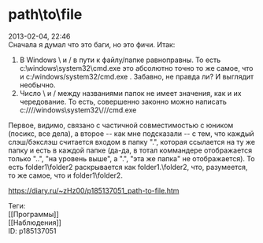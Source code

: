 path\to\file
=============

   
 2013-02-04, 22:46   
  Сначала я думал что это баги, но это фичи. Итак:   
   
 1. В Windows \ и / в пути к файлу/папке равноправны. То есть c:\windows\system32\cmd.exe это абсолютно точно то же самое, что и c:/windows/system32/cmd.exe . Забавно, не правда ли? И выглядит необычно.   
 2. Число \ и / между названиями папок не имеет значения, как и их чередование. То есть, совершенно законно можно написать c:\/\/\/\/windows\\system32\\/\//cmd.exe   
   
 Первое, видимо, связано с частичной совместимостью с юником (посикс, все дела), а второе -- как мне подсказали -- с тем, что каждый слэш/бэкслэш считается входом в папку ".", которая ссылается на ту же папку и есть в каждой папке (да-да, в тотал коммандере отображается только "..", "на уровень выше", а ".", "эта же папка" не отображается). То есть folder1\\folder2 раскрывается как folder1\.\folder2, что, разумеется, то же самое, что и folder1\folder2.   
    
 <https://diary.ru/~zHz00/p185137051_path-to-file.htm>   
   
 Теги:   
 [[Программы]]   
 [[Наблюдения]]   
 ID: p185137051